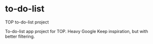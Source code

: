 # to-do-list
TOP to-do-list project

To-do-list app project for TOP. Heavy Google Keep inspiration, but with better filtering. 
